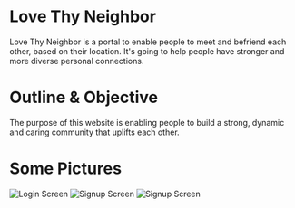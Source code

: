 # Love Thy Neighbor
Love Thy Neighbor is a portal to enable people to meet and befriend each other, based on their location. It's going to help people have stronger and more diverse personal connections.

# Outline & Objective
The purpose of this website is enabling people to build a strong, dynamic and caring community that uplifts each other.

# Some Pictures
![Login Screen](https://lh3.googleusercontent.com/EwNB44YqyyRgDFueBe90kJZcvDK5ONM6h0qsuJr0Pn2m_qvItQ3jpSfk_SlluoH9WdRCXa14bAdfp1_4WQG1pTpePrgkYGRfz4Yz4oVU85Nvyb5xr-ok8TRjcmXpkrgrvikoHY2J5C3A0PYUk4_yMWPX22pkF2pwTrLkYc2xOmxeeU5eKBAWHss1O8yVK-TSUHjgQaA7Jra9PrfSPvpHKQ3yQml7toEpcbTJ_KvtmmfA4g3ySvWAEVM-QhJY-WUO7GhxsF4TvGetmidjDr64mk2u4D28ay1ZjEXsXCAZDO8hNn_6YgLh5tWp_XCqh_xUpysCA0Gt3gieLdQ6pQBKgAHH0xcAsneIoziudmReqUQ7lNyMR3nY9q_MjboO-9xt4ATY49U072fbVcODvseU4-TKp52LYbRTpfsPVevFwLZJJAGJYnKA2WMnr9flgH4bVJ8WD3WPytkak-MZlZyShBv4P-BWrkIvGPOio50v1cY5fRaKhd_c0tqPJXZ3WmnS3hJ_1aEYyi2mDfaxtBvt609a_53MnMesrXH-HEkAzkljy7SNsNNHq94WFsv1j5zapcnsNK-vN9_M1mG4G39Mt-rkaKOKpLqNR6sW16Mir9hvOGdyGap4zzoZrNyzvx8JZdO9nSFu0KrKp8zpe_waT7gmkMo2Q61lnGP7lrvM1JpBGbdAh4FMMkXqJAAiTxtwO52iLx38e6tzUlr1fEbQyn4=w283-h627-no?authuser=4)
![Signup Screen](https://lh3.googleusercontent.com/gRFCMCDioSjeLwz-MHHnJa9tXUE6CgYzulYaXWzhia2FqDYXQvfUsvkwiW84Yrn9bT9JMNLQP4Dw_N33QhYyFtDuwtUqSoMaum5KUd3jVWF84ZhTOljyx5gDZY3-Z4ZC1fEIPxSJX-IdmaIl7DvnygzNLSfSLS7mbsXf4-oktktlRbMLsNRPEJCbbkO8unjBEVKRpeHblDrmRq_7clMp24hxy0kwXp0lGT66LGzxzcRRewbdJQLMBpW7mWkB6TlohEoRS0pLfVrbDsUDxIK_TBC5gzMvonKHEkNHU5rouivlhjGpgfbF8GdhbF2LNpTD1uH0UJJvNpw4r1o2J_EorgECovoXsBpqnwecf39dHQQwioZCJjVO7-n0yu3OzvRVh6Mpj6Yz9u3ApZHVpANR-hvSm_NEhUOxdBzetPLHfKYdu6XLT0Pd99HfjjxxVkbRnXd9HrzUM1T100fRE7Ef5F5DiclxNHuwLm3mji4S_KUePuFMstelkMpzw8JfJ3-nJH6p6cU6ElBRBSRZVpfPNiEcwfz-uiPbS62Zx-yo-5nbpxsBC_3ktr1omfYD4Xglc1vc8r5gF6T9-gQNVPNrEUFWk10ZzbuAdcRnYnQWxvnf5Cx4jUIDzJ3poHnLPjaRZJ-5FFRjHdEzS0FN4ev6cfOcxVlYFubs9_2K_UsJnZ5sRVGaciV8_AMkSJeugKLeNAKO41UCSOgEnJVsvJQlFes=w283-h627-no?authuser=4)
![Signup Screen](https://lh3.googleusercontent.com/fjbV2LkfPpglx_4YSOeMM_II9b1VsUR0q2r2ZJvGDnA2od-1PoKFWtyBTNwOyJmfH4-phLj1x6k4h6WUl3In-Gz3H7DWGfTOsTOb06xSYcFtfl4t2eNRGC-F_d1IDDk2s6awb5fOvH2zDvktQTySw-xhSIemSGiqU6yWSqp966mZjtVbjmxQmHYDI0JtuFFeo0YI1NCl96KRifR3BS4WomGy9XdPgl8lBbjhYHHhR8td9lsy4MV5La5CpzXTM1OdgK9YxdmMnP8wibURsLYmzufzPh0IN387swySxBmH6mcQEF-81UToumb2NDSUQQ9vTe6sG_u1gjTedTZx48q4ljYl8mI4JtMlKt7UTdGr3z_-VkBY2Ki3FCOXn0GON3V1x8MqPD1Ung7dByDLaWv3wI7T1kb4PRRAN8gSSLk7qgVT_oQuw6ZQnYrijqfixC7HRNi9EAqC1QwjE7QRgWv8lAushUNNUvUq_67-56BhHTXnWpe2eZXd4Hs4QvJsIlH1Q-CzBlpOVVqTB17A4XqlBF9AskB02WZuBfIhZCCY_RMuhKsSznKG9PGSNer7O_BAIpZUauyqEmiinPfsv4cUwKHJdX5qExEa77BcVKhuJn_QbhkWgfL0LuidHgwiD2n39jWlUT0Q6bBC2lrRXDIISFzjNW71BwsK_Ld_m8AMw0058k_A7ChPqs4GBL2vMfYIpRHueflsxvxcqPVho4aHlcw=w283-h627-no?authuser=4)
